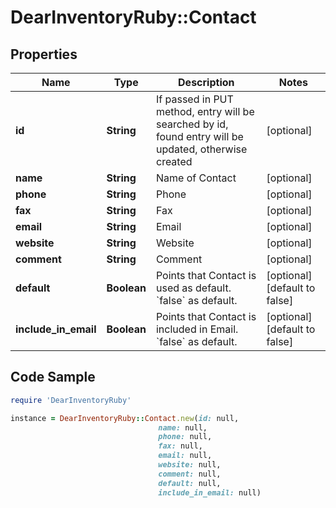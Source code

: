 # DearInventoryRuby::Contact

## Properties

Name | Type | Description | Notes
------------ | ------------- | ------------- | -------------
**id** | **String** | If passed in PUT method, entry will be searched by id, found entry will be updated, otherwise created | [optional] 
**name** | **String** | Name of Contact | [optional] 
**phone** | **String** | Phone | [optional] 
**fax** | **String** | Fax | [optional] 
**email** | **String** | Email | [optional] 
**website** | **String** | Website | [optional] 
**comment** | **String** | Comment | [optional] 
**default** | **Boolean** | Points that Contact is used as default. &#x60;false&#x60; as default. | [optional] [default to false]
**include_in_email** | **Boolean** | Points that Contact is included in Email. &#x60;false&#x60; as default. | [optional] [default to false]

## Code Sample

```ruby
require 'DearInventoryRuby'

instance = DearInventoryRuby::Contact.new(id: null,
                                 name: null,
                                 phone: null,
                                 fax: null,
                                 email: null,
                                 website: null,
                                 comment: null,
                                 default: null,
                                 include_in_email: null)
```



